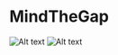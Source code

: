 # MindTheGap

![Alt text](https://s3-us-west-2.amazonaws.com/resumeimages/mtg1.png )
![Alt text](https://s3-us-west-2.amazonaws.com/resumeimages/mtg3.jpg )
